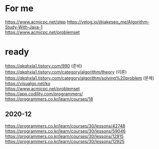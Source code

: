 # For me
https://www.acmicpc.net/step
https://velog.io/@jakeseo_me/Algorithm-Study-With-Java-1  
https://www.acmicpc.net/problemset
# ready
https://qkqhxla1.tistory.com/990  (준비)  
https://qkqhxla1.tistory.com/category/algorithm/theory  (이론)
https://qkqhxla1.tistory.com/category/algorithm/solving%20problem  (문제)  
https://visualgo.net/ko  
https://www.acmicpc.net/problemset
https://app.codility.com/programmers/  
https://programmers.co.kr/learn/courses/18  
  
  
## 2020-12
https://programmers.co.kr/learn/courses/30/lessons/42748  
https://programmers.co.kr/learn/courses/30/lessons/59046  
https://programmers.co.kr/learn/courses/30/lessons/12915  
https://programmers.co.kr/learn/courses/30/lessons/12925  



